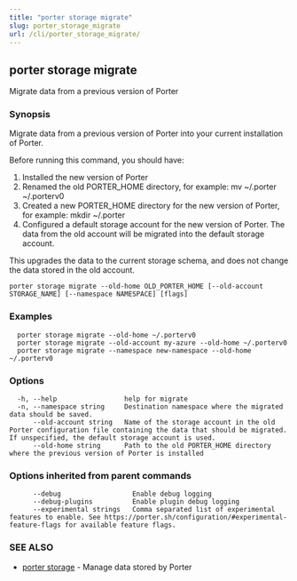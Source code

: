 ```yaml
---
title: "porter storage migrate"
slug: porter_storage_migrate
url: /cli/porter_storage_migrate/
---
```

## porter storage migrate

Migrate data from a previous version of Porter

### Synopsis

Migrate data from a previous version of Porter into your current installation of Porter.

Before running this command, you should have:

1. Installed the new version of Porter
2. Renamed the old PORTER_HOME directory, for example: mv ~/.porter ~/.porterv0
3. Created a new PORTER_HOME directory for the new version of Porter, for example: mkdir ~/.porter
4. Configured a default storage account for the new version of Porter. The data from the old account will be migrated into the default storage account.

This upgrades the data to the current storage schema, and does not change the data stored in the old account.

```
porter storage migrate --old-home OLD_PORTER_HOME [--old-account STORAGE_NAME] [--namespace NAMESPACE] [flags]
```

### Examples

```
  porter storage migrate --old-home ~/.porterv0
  porter storage migrate --old-account my-azure --old-home ~/.porterv0
  porter storage migrate --namespace new-namespace --old-home ~/.porterv0

```

### Options

```
  -h, --help                 help for migrate
  -n, --namespace string     Destination namespace where the migrated data should be saved.
      --old-account string   Name of the storage account in the old Porter configuration file containing the data that should be migrated. If unspecified, the default storage account is used.
      --old-home string      Path to the old PORTER_HOME directory where the previous version of Porter is installed
```

### Options inherited from parent commands

```
      --debug                  Enable debug logging
      --debug-plugins          Enable plugin debug logging
      --experimental strings   Comma separated list of experimental features to enable. See https://porter.sh/configuration/#experimental-feature-flags for available feature flags.
```

### SEE ALSO

* [porter storage](/cli/porter_storage/)	 - Manage data stored by Porter

